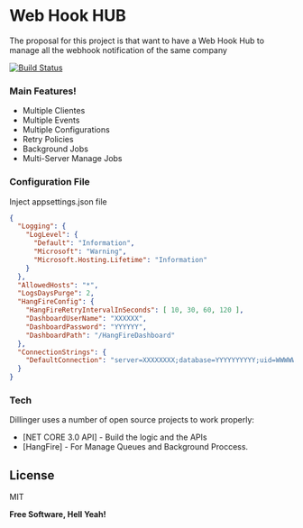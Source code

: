# Web Hook HUB
The proposal for this project is that want to have a Web Hook Hub to manage all the webhook notification of the same company

[![Build Status](https://api.travis-ci.com/gmoreno90/webhookhub.svg?branch=develop)](https://travis-ci.com/github/gmoreno90/webhookhub)

### Main Features!
- Multiple Clientes
- Multiple Events
- Multiple Configurations
- Retry Policies
- Background Jobs
- Multi-Server Manage Jobs

### Configuration File
Inject appsettings.json file
```json
{
  "Logging": {
    "LogLevel": {
      "Default": "Information",
      "Microsoft": "Warning",
      "Microsoft.Hosting.Lifetime": "Information"
    }
  },
  "AllowedHosts": "*",
  "LogsDaysPurge": 2,
  "HangFireConfig": {
    "HangFireRetryIntervalInSeconds": [ 10, 30, 60, 120 ],
    "DashboardUserName": "XXXXXX",
    "DashboardPassword": "YYYYYY",
    "DashboardPath": "/HangFireDashboard"
  },
  "ConnectionStrings": {
    "DefaultConnection": "server=XXXXXXXX;database=YYYYYYYYYY;uid=WWWWWWWWW;password=ZZZZZZZZ;"
  }
}
```

### Tech

Dillinger uses a number of open source projects to work properly:

* [NET CORE 3.0 API] - Build the logic and the APIs
* [HangFire] - For Manage Queues and Background Proccess.


License
----

MIT

**Free Software, Hell Yeah!**
